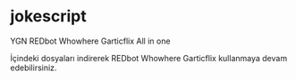 # jokescript
YGN REDbot Whowhere Garticflix All in one


İçindeki dosyaları indirerek REDbot Whowhere Garticflix kullanmaya devam edebilirsiniz.
